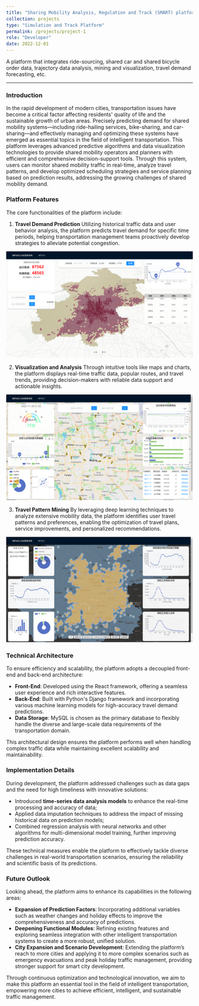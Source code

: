 ```yaml
---
title: "Sharing Mobility Analysis, Regulation and Track (SMART) platform"
collection: projects
type: "Simulation and Track Platform"
permalink: /projects/project-1
role: "Developer"
date: 2022-12-01
---
```


A platform that integrates ride-sourcing, shared car and shared bicycle order data, trajectory data analysis, mining and visualization, travel demand forecasting, etc.

---

### Introduction

In the rapid development of modern cities, transportation issues have become a critical factor affecting residents' quality of life and the sustainable growth of urban areas. Precisely predicting demand for shared mobility systems—including ride-hailing services, bike-sharing, and car-sharing—and effectively managing and optimizing these systems have emerged as essential topics in the field of intelligent transportation. This platform leverages advanced predictive algorithms and data visualization technologies to provide shared mobility operators and planners with efficient and comprehensive decision-support tools. Through this system, users can monitor shared mobility traffic in real-time, analyze travel patterns, and develop optimized scheduling strategies and service planning based on prediction results, addressing the growing challenges of shared mobility demand.

### Platform Features

The core functionalities of the platform include:

1. **Travel Demand Prediction**
   Utilizing historical traffic data and user behavior analysis, the platform predicts travel demand for specific time periods, helping transportation management teams proactively develop strategies to alleviate potential congestion.

![Travel Demand Prediction](/images/project-1/Travel%20Demand%20Prediction.png)

2. **Visualization and Analysis**
   Through intuitive tools like maps and charts, the platform displays real-time traffic data, popular routes, and travel trends, providing decision-makers with reliable data support and actionable insights.

![Visualization and Analysis](/images/project-1/Visualization%20and%20Analysis.png)

3. **Travel Pattern Mining**
   By leveraging deep learning techniques to analyze extensive mobility data, the platform identifies user travel patterns and preferences, enabling the optimization of travel plans, service improvements, and personalized recommendations.

![Travel Pattern Mining](/images/project-1/Travel%20Pattern%20Mining.png)

### Technical Architecture

To ensure efficiency and scalability, the platform adopts a decoupled front-end and back-end architecture:

- **Front-End**: Developed using the React framework, offering a seamless user experience and rich interactive features.
- **Back-End**: Built with Python's Django framework and incorporating various machine learning models for high-accuracy travel demand predictions.
- **Data Storage**: MySQL is chosen as the primary database to flexibly handle the diverse and large-scale data requirements of the transportation domain.

This architectural design ensures the platform performs well when handling complex traffic data while maintaining excellent scalability and maintainability.

### Implementation Details

During development, the platform addressed challenges such as data gaps and the need for high timeliness with innovative solutions:

- Introduced **time-series data analysis models** to enhance the real-time processing and accuracy of data;
- Applied data imputation techniques to address the impact of missing historical data on prediction models;
- Combined regression analysis with neural networks and other algorithms for multi-dimensional model training, further improving prediction accuracy.

These technical measures enable the platform to effectively tackle diverse challenges in real-world transportation scenarios, ensuring the reliability and scientific basis of its predictions.

### Future Outlook

Looking ahead, the platform aims to enhance its capabilities in the following areas:

- **Expansion of Prediction Factors**: Incorporating additional variables such as weather changes and holiday effects to improve the comprehensiveness and accuracy of predictions.
- **Deepening Functional Modules**: Refining existing features and exploring seamless integration with other intelligent transportation systems to create a more robust, unified solution.
- **City Expansion and Scenario Development**: Extending the platform’s reach to more cities and applying it to more complex scenarios such as emergency evacuations and peak holiday traffic management, providing stronger support for smart city development.

Through continuous optimization and technological innovation, we aim to make this platform an essential tool in the field of intelligent transportation, empowering more cities to achieve efficient, intelligent, and sustainable traffic management.
